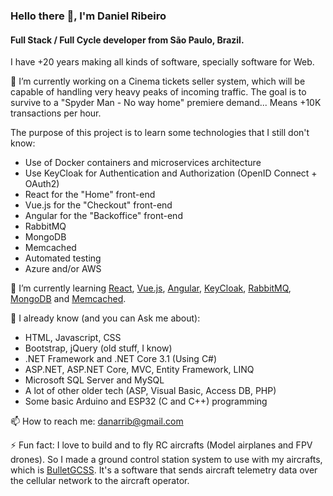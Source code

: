### Hello there 👋, I'm Daniel Ribeiro

#### Full Stack / Full Cycle developer from São Paulo, Brazil.

I have +20 years making all kinds of software, specially software for Web.

🔭 I’m currently working on a Cinema tickets seller system, which will be capable of handling very heavy peaks of incoming traffic.
The goal is to survive to a "Spyder Man - No way home" premiere demand... Means +10K transactions per hour.

The purpose of this project is to learn some technologies that I still don't know:
- Use of Docker containers and microservices architecture
- Use KeyCloak for Authentication and Authorization (OpenID Connect + OAuth2)
- React for the "Home" front-end
- Vue.js for the "Checkout" front-end
- Angular for the "Backoffice" front-end
- RabbitMQ
- MongoDB
- Memcached
- Automated testing
- Azure and/or AWS

🌱 I’m currently learning [React](https://github.com/facebook/react/), [Vue.js](https://github.com/vuejs/vue), [Angular](https://github.com/angular/angular), [KeyCloak](https://github.com/keycloak/keycloak), [RabbitMQ](https://github.com/rabbitmq), [MongoDB](https://github.com/mongodb) and [Memcached](https://github.com/memcached/memcached).

💬 I already know (and you can Ask me about):
- HTML, Javascript, CSS
- Bootstrap, jQuery (old stuff, I know)
- .NET Framework and .NET Core 3.1 (Using C#)
- ASP.NET, ASP.NET Core, MVC, Entity Framework, LINQ
- Microsoft SQL Server and MySQL
- A lot of other older tech (ASP, Visual Basic, Access DB, PHP)
- Some basic Arduino and ESP32 (C and C++) programming

📫 How to reach me: danarrib@gmail.com

⚡ Fun fact: I love to build and to fly RC aircrafts (Model airplanes and FPV drones). So I made a ground control station system to use with my aircrafts, which is [BulletGCSS](https://github.com/danarrib/BulletGCSS). It's a software that sends aircraft telemetry data over the cellular network to the aircraft operator.


<!--
**danarrib/danarrib** is a ✨ _special_ ✨ repository because its `README.md` (this file) appears on your GitHub profile.

Here are some ideas to get you started:

- 🔭 I’m currently working on ...
- 🌱 I’m currently learning ...
- 👯 I’m looking to collaborate on ...
- 🤔 I’m looking for help with ...
- 💬 Ask me about ...
- 📫 How to reach me: ...
- 😄 Pronouns: ...
- ⚡ Fun fact: ...
-->
